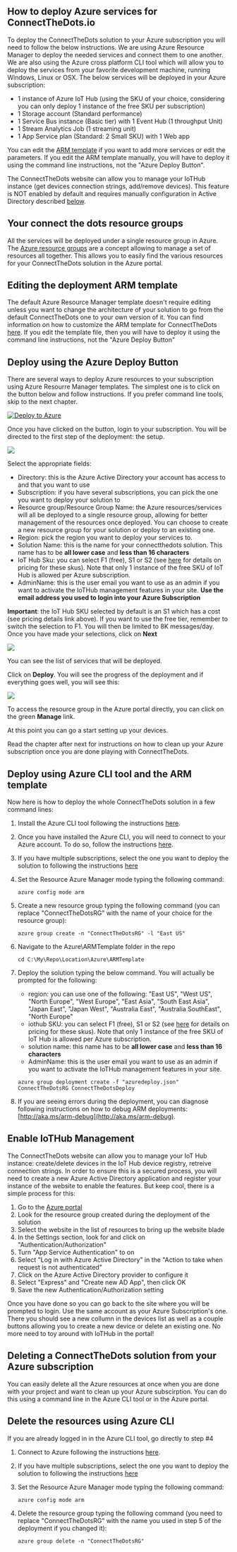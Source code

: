 ## How to deploy Azure services for ConnectTheDots.io
To deploy the ConnectTheDots solution to your Azure subscription you will need to follow the below instructions.
We are using Azure Resource Manager to deploy the needed services and connect them to one another.
We are also using the Azure cross platform CLI tool which will allow you to deploy the services from your favorite development machine, running Windows, Linux or OSX.
The below services will be deployed in your Azure subscription:
   - 1 instance of Azure IoT Hub (using the SKU of your choice, considering you can only deploy 1 instance of the free SKU per subscription)
   - 1 Storage account (Standard performance)
   - 1 Service Bus instance (Basic tier) with 1 Event Hub (1 throughput Unit)
   - 1 Stream Analytics Job (1 streaming unit)
   - 1 App Service plan (Standard: 2 Small SKU) with 1 Web app
   
You can edit the [ARM template](azuredeploy.json) if you want to add more services or edit the parameters. If you edit the ARM template manually, you will have to deploy it using the command line instructions, not the "Azure Deploy Button". 

The ConnectTheDots website can allow you to manage your IoTHub instance (get devices connection strings, add/remove devices). This feature is NOT enabled by default and requires manually configuration in Active Directory described [below](#enable-iothub-management).

## Your connect the dots resource groups
All the services will be deployed under a single resource group in Azure.
The [Azure resource groups](https://azure.microsoft.com/en-us/updates/resource-groups-in-azure-preview-portal/) are a concept allowing to manage a set of resources all together.
This allows you to easily find the various resources for your ConnectTheDots solution in the Azure portal.

## Editing the deployment ARM template
The default Azure Resource Manager template doesn't require editing unless you want to change the architecture of your solution to go from the default ConnectTheDots one to your own version of it.
You can find information on how to customize the ARM template for ConnectTheDots [here](CustomizeTemplate.md).
If you edit the template file, then you will have to deploy it using the command line instructions, not the "Azure Deploy Button"

## Deploy using the Azure Deploy Button
There are several ways to deploy Azure resources to your subscription using Azure Resourre Manager templates. The simplest one is to click on the button below and follow instructions.
If you prefer command line tools, skip to the next chapter.

[![Deploy to Azure](http://azuredeploy.net/deploybutton.png)](http://azuredeploy.net/?repository=https://github.com/Azure/connectthedots/raw/master/Azure/ARMTemplate)

Once you have clicked on the button, login to your subscription. You will be directed to the first step of the deployment: the setup.

![](images/AzureDeploy1.png)

Select the appropriate fields:
- Directory: this is the Azure Active Directory your account has access to and that you want to use
- Subscription: if you have several subscriptions, you can pick the one you want to deploy your solution to
- Resource group/Resource Group Name: the Azure resources/services will all be deployed to a single resource group, allowing for better management of the resources once deployed. You can choose to create a new resource group for your solution or deploy to an existing one.
- Region: pick the region you want to deploy your services to.
- Solution Name: this is the name for your connectthedots solution. This name has to be **all lower case** and **less than 16 characters**
- IoT Hub Sku: you can select F1 (free), S1 or S2 (see [here](https://azure.microsoft.com/en-us/pricing/details/iot-hub/) for details on pricing for these skus). Note that only 1 instance of the free SKU of IoT Hub is allowed per Azure subscription.
- AdminName: this is the user email you want to use as an admin if you want to activate the IoTHub management features in your site. **Use the email address you used to login into your Azure Subscription**

**Important**: the IoT Hub SKU selected by default is an S1 which has a cost (see pricing details link above). If you want to use the free tier, remember to switch the selection to F1. You will then be limited to 8K messages/day.
Once you have made your selections, click on **Next**

![](images/AzureDeploy2.png)

You can see the list of services that will be deployed.

Click on **Deploy**. You will see the progress of the deployment and if everything goes well, you will see this:

![](images/AzureDeploy3.png)

To access the resource group in the Azure portal directly, you can click on the green **Manage** link.

At this point you can go a start setting up your devices.

Read the chapter after next for instructions on how to clean up your Azure subscription once you are done playing with ConnectTheDots.

## Deploy using Azure CLI tool and the ARM template
Now here is how to deploy the whole ConnectTheDots solution in a few command lines:

1. Install the Azure CLI tool following the instructions [here](https://azure.microsoft.com/en-us/documentation/articles/xplat-cli-install/).
1. Once you have installed the Azure CLI, you will need to connect to your Azure account. To do so, follow the instructions [here](https://azure.microsoft.com/en-us/documentation/articles/xplat-cli-connect/).
1. If you have multiple subscriptions, select the one you want to deploy the solution to following the instructions [here](https://azure.microsoft.com/en-us/documentation/articles/xplat-cli-connect/#multiple-subscriptions) 
1. Set the Resource Azure Manager mode typing the following command:

   ```
   azure config mode arm
   ```

1. Create a new resource group typing the following command (you can replace "ConnectTheDotsRG" with the name of your choice for the resource group):

   ```
   azure group create -n "ConnectTheDotsRG" -l "East US"
   ```

1. Navigate to the Azure\ARMTemplate folder in the repo

   ```
   cd C:\My\Repo\Location\Azure\ARMTemplate
   ```

1. Deploy the solution typing the below command. You will actually be prompted for the following:

   * region: you can use one of the following: "East US", "West US", "North Europe", "West Europe", "East Asia", "South East Asia", "Japan East", "Japan West", "Australia East", "Australia SouthEast", "North Europe"
   * iothub SKU:  you can select F1 (free), S1 or S2 (see [here](https://azure.microsoft.com/en-us/pricing/details/iot-hub/) for details on pricing for these skus). Note that only 1 instance of the free SKU of IoT Hub is allowed per Azure subscription.
   * solution name: this name has to be **all lower case** and **less than 16 characters**
   * AdminName: this is the user email you want to use as an admin if you want to activate the IoTHub management features in your site.

   ```
   azure group deployment create -f "azuredeploy.json" ConnectTheDotsRG ConnectTheDotsDeploy 
   ```

1. If you are seeing errors during the deployment, you can diagnose following instructions on how to debug ARM deployments: [http://aka.ms/arm-debug](http://aka.ms/arm-debug).

## Enable IoTHub Management
The ConnectTheDots website can allow you to manage your IoT Hub instance: create/delete devices in the IoT Hub device registry, retreive connection strings.
In order to ensure this is a secured process, you will need to create a new Azure Active Directory application and register your instance of the website to enable the features.
But keep cool, there is a simple process for this:

1. Go to the [Azure portal](https://portal.azure.com)
1. Look for the resource group created during the deployment of the solution
1. Select the website in the list of resources to bring up the website blade
1. In the Settings section, look for and click on "Authentication/Authorization"
1. Turn "App Service Authentication" to on
1. Select "Log in with Azure Active Directory" in the "Action to take when request is not authenticated"
1. Click on the Azure Active Directory provider to configure it
1. Select "Express" and "Create new AD App", then click OK
1. Save the new Authentication/Authorization setting

Once you have done so you can go back to the site where you will be prompted to login. Use the same account as your Azure Subscription's one. There you should see a new collumn in the devices list as well as a couple buttons allowing you to create a new device or delete an existing one.
No more need to toy around with IoTHub in the portal!

## Deleting a ConnectTheDots solution from your Azure subscription
You can easily delete all the Azure resources at once when you are done with your project and want to clean up your Azure subscirption.
You can do this using a command line in the Azure CLI tool or in the Azure portal.

## Delete the resources using Azure CLI
If you are already logged in in the Azure CLI tool, go directly to step #4

1. Connect to Azure following the instructions [here](https://azure.microsoft.com/en-us/documentation/articles/xplat-cli-connect/).
1. If you have multiple subscriptions, select the one you want to deploy the solution to following the instructions [here](https://azure.microsoft.com/en-us/documentation/articles/xplat-cli-connect/#multiple-subscriptions) 
1. Set the Resource Azure Manager mode typing the following command:

   ```
   azure config mode arm
   ```

1. Delete the resource group typing the following command (you need to replace "ConnectTheDotsRG" with the name you used in step 5 of the deployment if you changed it):

   ```
   azure group delete -n "ConnectTheDotsRG"
   ```
